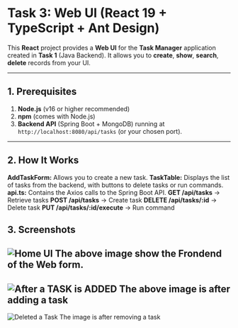 # Task 3: Web UI (React 19 + TypeScript + Ant Design)

This **React** project provides a **Web UI** for the **Task Manager** application created in **Task 1** (Java Backend). It allows you to **create**, **show**, **search**, **delete** records from your UI.

---

## **1. Prerequisites**

1. **Node.js** (v16 or higher recommended)
2. **npm** (comes with Node.js)
3. **Backend API** (Spring Boot + MongoDB) running at `http://localhost:8080/api/tasks` (or your chosen port).

---

## **2. How It Works**

**AddTaskForm:** Allows you to create a new task.
**TaskTable:** Displays the list of tasks from the backend, with buttons to delete tasks or run commands.
**api.ts:** Contains the Axios calls to the Spring Boot API.
**GET /api/tasks** → Retrieve tasks
**POST /api/tasks** → Create task
**DELETE /api/tasks/:id** → Delete task
**PUT /api/tasks/:id/execute** → Run command

## **3. Screenshots**

![Home UI](https://github.com/user-attachments/assets/a085db2a-f147-4bd1-a4ce-a5543686286c)
The above image show the Frondend of the Web form. 
---
![After a TASK is ADDED](https://github.com/user-attachments/assets/ee663b6e-3766-4e4a-9e5f-9d77e29cdf01)
The above image is after adding a task
---
![Deleted a Task](https://github.com/user-attachments/assets/d970780f-84b3-44c8-a204-38afc60fecc9)
The image is after removing a task
